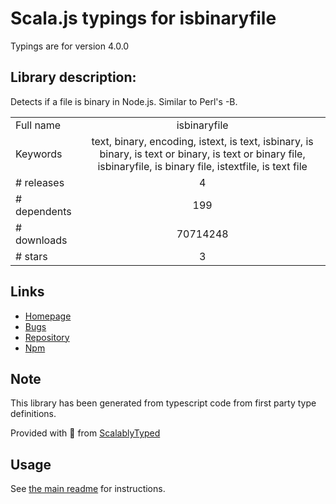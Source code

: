 
# Scala.js typings for isbinaryfile

Typings are for version 4.0.0

## Library description:
Detects if a file is binary in Node.js. Similar to Perl's -B.

|                    |                 |
| ------------------ | :-------------: |
| Full name          | isbinaryfile |
| Keywords           | text, binary, encoding, istext, is text, isbinary, is binary, is text or binary, is text or binary file, isbinaryfile, is binary file, istextfile, is text file |
| # releases         | 4 |
| # dependents       | 199 |
| # downloads        | 70714248 |
| # stars            | 3 |

## Links
- [Homepage](https://github.com/gjtorikian/isBinaryFile#readme)
- [Bugs](https://github.com/gjtorikian/isBinaryFile/issues)
- [Repository](https://github.com/gjtorikian/isBinaryFile)
- [Npm](https://www.npmjs.com/package/isbinaryfile)
    


## Note
This library has been generated from typescript code from first party type definitions.

Provided with :purple_heart: from [ScalablyTyped](https://github.com/oyvindberg/ScalablyTyped)

## Usage
See [the main readme](../../readme.md) for instructions.


